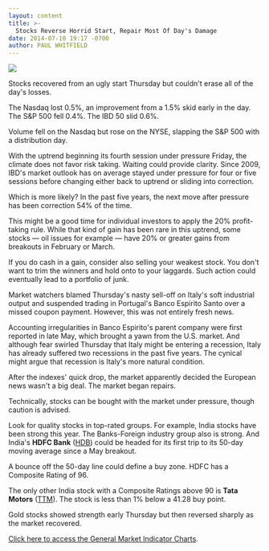 ```yaml
---
layout: content
title: >-
  Stocks Reverse Horrid Start, Repair Most Of Day's Damage
date: 2014-07-10 19:17 -0700
author: PAUL WHITFIELD
---
```






![](https://www.investors.com/wp-content/uploads/ibd-migrated-images/MPv_140711_635406031963578144.png)









Stocks recovered from an ugly start Thursday but couldn't erase all of the day's losses.

  

The Nasdaq lost 0.5%, an improvement from a 1.5% skid early in the day. The S&P 500 fell 0.4%. The IBD 50 slid 0.6%.

  

Volume fell on the Nasdaq but rose on the NYSE, slapping the S&P 500 with a distribution day.

  

With the uptrend beginning its fourth session under pressure Friday, the climate does not favor risk taking. Waiting could provide clarity. Since 2009, IBD's market outlook has on average stayed under pressure for four or five sessions before changing either back to uptrend or sliding into correction.

  

Which is more likely? In the past five years, the next move after pressure has been correction 54% of the time.

  

This might be a good time for individual investors to apply the 20% profit-taking rule. While that kind of gain has been rare in this uptrend, some stocks — oil issues for example — have 20% or greater gains from breakouts in February or March.

  

If you do cash in a gain, consider also selling your weakest stock. You don't want to trim the winners and hold onto to your laggards. Such action could eventually lead to a portfolio of junk.

  

Market watchers blamed Thursday's nasty sell-off on Italy's soft industrial output and suspended trading in Portugal's Banco Espirito Santo over a missed coupon payment. However, this was not entirely fresh news.

  

Accounting irregularities in Banco Espirito's parent company were first reported in late May, which brought a yawn from the U.S. market. And although fear swirled Thursday that Italy might be entering a recession, Italy has already suffered two recessions in the past five years. The cynical might argue that recession is Italy's more natural condition.

  

After the indexes' quick drop, the market apparently decided the European news wasn't a big deal. The market began repairs.

  

Technically, stocks can be bought with the market under pressure, though caution is advised.

  

Look for quality stocks in top-rated groups. For example, India stocks have been strong this year. The Banks-Foreign industry group also is strong. And India's **HDFC Bank** ([HDB](https://research.investors.com/quote.aspx?symbol=HDB)) could be headed for its first trip to its 50-day moving average since a May breakout.

  

A bounce off the 50-day line could define a buy zone. HDFC has a Composite Rating of 96.

  

The only other India stock with a Composite Ratings above 90 is **Tata Motors** ([TTM](https://research.investors.com/quote.aspx?symbol=TTM)). The stock is less than 1% below a 41.28 buy point.

  

Gold stocks showed strength early Thursday but then reversed sharply as the market recovered.

  

[Click here to access the General Market Indicator Charts](https://www.investors.com/pdf/GMI_071114.pdf).




